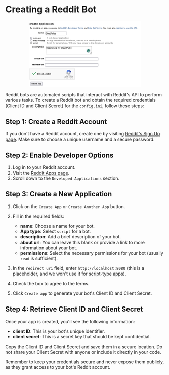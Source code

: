 # Creating a Reddit Bot

<p align="center">
<img width=70% height=50% src="../../docs/img/Reddit_API.png">
</p>

Reddit bots are automated scripts that interact with Reddit's API to perform various tasks. To create a Reddit bot and obtain the required credentials (Client ID and Client Secret) for the `config.ini`, follow these steps:

## Step 1: Create a Reddit Account

If you don't have a Reddit account, create one by visiting [Reddit's Sign Up page](https://www.reddit.com/register). Make sure to choose a unique username and a secure password.

## Step 2: Enable Developer Options

1. Log in to your Reddit account.
2. Visit the [Reddit Apps page](https://www.reddit.com/prefs/apps).
3. Scroll down to the `Developed Applications` section.

## Step 3: Create a New Application

1. Click on the `Create App` or `Create Another App` button.
2. Fill in the required fields:
   - **name**: Choose a name for your bot.
   - **App type**: Select `script` for a bot.
   - **description**: Add a brief description of your bot.
   - **about url**: You can leave this blank or provide a link to more information about your bot.
   - **permissions**: Select the necessary permissions for your bot (usually `read` is sufficient).

3. In the `redirect uri` field, enter `http://localhost:8080` (this is a placeholder, and we won't use it for script-type apps).

4. Check the box to agree to the terms.

5. Click `Create app` to generate your bot's Client ID and Client Secret.

## Step 4: Retrieve Client ID and Client Secret

Once your app is created, you'll see the following information:
- **client ID**: This is your bot's unique identifier.
- **client secret**: This is a secret key that should be kept confidential.

Copy the Client ID and Client Secret and save them in a secure location. Do not share your Client Secret with anyone or include it directly in your code.

Remember to keep your credentials secure and never expose them publicly, as they grant access to your bot's Reddit account.
